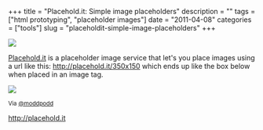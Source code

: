 +++
title = "Placehold.it: Simple image placeholders"
description = ""
tags = ["html prototyping", "placeholder images"]
date = "2011-04-08"
categories = ["tools"]
slug = "placeholdit-simple-image-placeholders"
+++


<div class="tool-screenshot mb1"><a href="http://placehold.it/"><img id="bluga-thumbnail-2680" class="bluga-thumbnail custom" src="//media.konigi.com/bluga/
wt522faf4c03ed0_custom.jpg"/></a></div><p><a href="http://placehold.it/">Placehold.it</a> is a placeholder image service that let's you place images using a url like this: <a href="http://placehold.it/350x150" title="http://placehold.it/350x150">http://placehold.it/350x150</a> which ends up like the box below when placed in an image tag.</p>
<p><img src="http://placehold.it/350x150" /></p>
<p><small>Via <a href="http://twitter.com/moddpodd/status/56459304961703936">@moddpodd</a></small></p>
  
<p><a href="http://placehold.it/">http://placehold.it</a></p>
      
